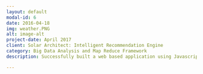 ```yaml
---
layout: default
modal-id: 6
date: 2016-04-18
img: weather.PNG
alt: image-alt
project-date: April 2017
client: Solar Architect: Intelligent Recommendation Engine
category: Big Data Analysis and Map Reduce Framework
description: Successfully built a web based application using Javascript HTML and PHP to predict Solar Energy using the open source datasets. Computed linear regression models using R on the weather data resulting in powerful prediction knowledge with accuracy of 83%. Leveraged computed data to recommend the number of appliances that can run of predicted solar power. 

---
```

